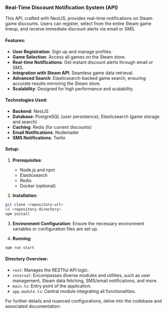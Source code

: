 ### Real-Time Discount Notification System (API)

This API, crafted with NestJS, provides real-time notifications on Steam game discounts. Users can register, select from the entire Steam game lineup, and receive immediate discount alerts via email or SMS.

#### Features:

- **User Registration**: Sign up and manage profiles.
- **Game Selection**: Access all games on the Steam store.
- **Real-time Notifications**: Get instant discount alerts through email or SMS.
- **Integration with Steam API**: Seamless game data retrieval.
- **Advanced Search**: Elasticsearch-backed game search, ensuring accurate results mirroring the Steam store.
- **Scalability**: Designed for high performance and scalability.

#### Technologies Used:

- **Backend**: NestJS
- **Database**: PostgreSQL (user persistence), Elasticsearch (game storage and search)
- **Caching**: Redis (for current discounts)
- **Email Notifications**: Nodemailer
- **SMS Notifications**: Twilio

#### Setup:

1. **Prerequisites**:

   - Node.js and npm
   - Elasticsearch
   - Redis
   - Docker (optional)

2. **Installation**:

```bash
git clone <repository-url>
cd <repository-directory>
npm install
```

3. **Environment Configuration**: Ensure the necessary environment variables or configuration files are set up.

4. **Running**:

```bash
npm run start
```

#### Directory Overview:

- `rest`: Manages the RESTful API logic.
- `internal`: Encompasses diverse modules and utilities, such as user management, Steam data fetching, SMS/email notifications, and more.
- `main.ts`: Entry point of the application.
- `app.module.ts`: Central module integrating all functionalities.

For further details and nuanced configurations, delve into the codebase and associated documentation.
